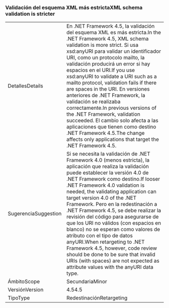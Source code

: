 ### <a name="xml-schema-validation-is-stricter"></a><span data-ttu-id="9a987-101">Validación del esquema XML más estricta</span><span class="sxs-lookup"><span data-stu-id="9a987-101">XML schema validation is stricter</span></span>

|   |   |
|---|---|
|<span data-ttu-id="9a987-102">Detalles</span><span class="sxs-lookup"><span data-stu-id="9a987-102">Details</span></span>|<span data-ttu-id="9a987-103">En .NET Framework 4.5, la validación del esquema XML es más estricta.</span><span class="sxs-lookup"><span data-stu-id="9a987-103">In the .NET Framework 4.5, XML schema validation is more strict.</span></span> <span data-ttu-id="9a987-104">Si usa xsd:anyURI para validar un identificador URI, como un protocolo mailto, la validación producirá un error si hay espacios en el URI.</span><span class="sxs-lookup"><span data-stu-id="9a987-104">If you use xsd:anyURI to validate a URI such as a mailto protocol, validation fails if there are spaces in the URI.</span></span> <span data-ttu-id="9a987-105">En versiones anteriores de .NET Framework, la validación se realizaba correctamente.</span><span class="sxs-lookup"><span data-stu-id="9a987-105">In previous versions of the .NET Framework, validation succeeded.</span></span> <span data-ttu-id="9a987-106">El cambio solo afecta a las aplicaciones que tienen como destino .NET Framework 4.5.</span><span class="sxs-lookup"><span data-stu-id="9a987-106">The change affects only applications that target the .NET Framework 4.5.</span></span>|
|<span data-ttu-id="9a987-107">Sugerencia</span><span class="sxs-lookup"><span data-stu-id="9a987-107">Suggestion</span></span>|<span data-ttu-id="9a987-108">Si se necesita la validación de .NET Framework 4.0 (menos estricta), la aplicación que realiza la validación puede establecer la versión 4.0 de .NET Framework como destino.</span><span class="sxs-lookup"><span data-stu-id="9a987-108">If looser .NET Framework 4.0 validation is needed, the validating application can target version 4.0 of the .NET Framework.</span></span> <span data-ttu-id="9a987-109">Pero en la redestinación a .NET Framework 4.5, se debe realizar la revisión del código para asegurarse de que los URI no válidos (con espacios en blanco) no se esperan como valores de atributo con el tipo de datos anyURI.</span><span class="sxs-lookup"><span data-stu-id="9a987-109">When retargeting to .NET Framework 4.5, however, code review should be done to be sure that invalid URIs (with spaces) are not expected as attribute values with the anyURI data type.</span></span>|
|<span data-ttu-id="9a987-110">Ámbito</span><span class="sxs-lookup"><span data-stu-id="9a987-110">Scope</span></span>|<span data-ttu-id="9a987-111">Secundaria</span><span class="sxs-lookup"><span data-stu-id="9a987-111">Minor</span></span>|
|<span data-ttu-id="9a987-112">Versión</span><span class="sxs-lookup"><span data-stu-id="9a987-112">Version</span></span>|<span data-ttu-id="9a987-113">4.5</span><span class="sxs-lookup"><span data-stu-id="9a987-113">4.5</span></span>|
|<span data-ttu-id="9a987-114">Tipo</span><span class="sxs-lookup"><span data-stu-id="9a987-114">Type</span></span>|<span data-ttu-id="9a987-115">Redestinación</span><span class="sxs-lookup"><span data-stu-id="9a987-115">Retargeting</span></span>|

